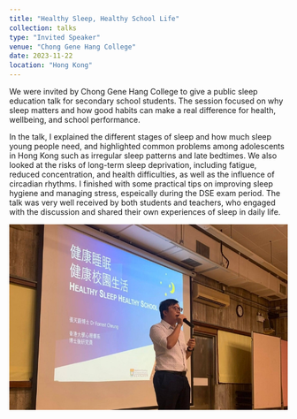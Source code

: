 ```yaml
---
title: "Healthy Sleep, Healthy School Life"
collection: talks
type: "Invited Speaker"
venue: "Chong Gene Hang College"
date: 2023-11-22
location: "Hong Kong"
---
```

We were invited by Chong Gene Hang College to give a public sleep education talk for secondary school students. The session focused on why sleep matters and how good habits can make a real difference for health, wellbeing, and school performance.

In the talk, I explained the different stages of sleep and how much sleep young people need, and highlighted common problems among adolescents in Hong Kong such as irregular sleep patterns and late bedtimes. We also looked at the risks of long-term sleep deprivation, including fatigue, reduced concentration, and health difficulties, as well as the influence of circadian rhythms. I finished with some practical tips on improving sleep hygiene and managing stress, espeically during the DSE exam period. The talk was very well received by both students and teachers, who engaged with the discussion and shared their own experiences of sleep in daily life.

![](/images/talks/Talk_20231122.jpg)
